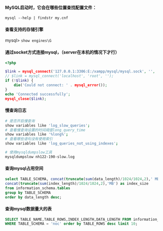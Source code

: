 #### MySQL启动时，它会在哪些位置查找配置文件：

`mysql --help | findstr my.cnf`

#### 查看支持的存储引擎

mysql> `show engines\G`

#### 通过socket方式连接mysql，（server在本机的情况下才行）

```php
<?php

$link = mysql_connect('127.0.0.1:3306:E:/xampp/mysql/mysql.sock', '', '');
// $link = mysql_connect('localhost', 'root', '');
if (!$link) {
    die('Could not connect: ' . mysql_error());
}
echo 'Connected successfully';
mysql_close($link);
```


#### 慢查询日志

```sh
# 是否开启慢查询
show variables like 'log_slow_queries';
# 查看慢查询设置的时间阈值long_query_time
show variables like '%long%';
# 查看哪些语句没有使用索引
show variables like 'log_queries_not_using_indexes';

# 使用mysqldumpslow工具
mysqldumpslow nh122-190-slow.log
```

#### 查询mysql占用空间

```sql
select TABLE_SCHEMA, concat(truncate(sum(data_length)/1024/1024,2),' MB') as data_size,
concat(truncate(sum(index_length)/1024/1024,2),'MB') as index_size
from information_schema.tables
group by TABLE_SCHEMA
order by data_length desc;
```

#### 查询mysql数据量大的表

```sql
SELECT TABLE_NAME,TABLE_ROWS,INDEX_LENGTH,DATA_LENGTH FROM information_schema.TABLES 
WHERE TABLE_SCHEMA = 'noc' order by TABLE_ROWS desc limit 10;
```
